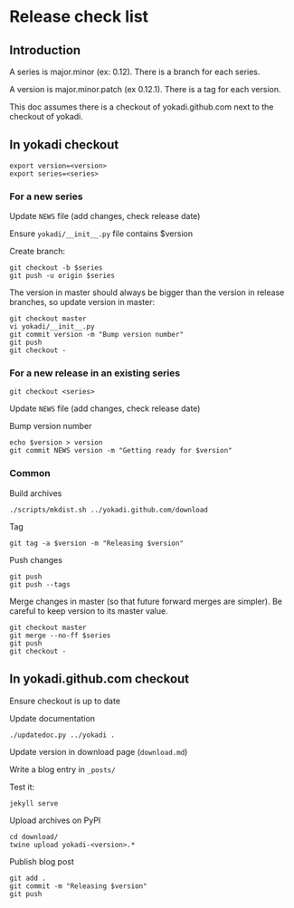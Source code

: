 # Release check list

## Introduction

A series is major.minor (ex: 0.12). There is a branch for each series.

A version is major.minor.patch (ex 0.12.1). There is a tag for each version.

This doc assumes there is a checkout of yokadi.github.com next to the checkout
of yokadi.

## In yokadi checkout

    export version=<version>
    export series=<series>

### For a new series

Update `NEWS` file (add changes, check release date)

Ensure `yokadi/__init__.py` file contains $version

Create branch:

    git checkout -b $series
    git push -u origin $series

The version in master should always be bigger than the version in release
branches, so update version in master:

    git checkout master
    vi yokadi/__init__.py
    git commit version -m "Bump version number"
    git push
    git checkout -

### For a new release in an existing series

    git checkout <series>

Update `NEWS` file (add changes, check release date)

Bump version number

    echo $version > version
    git commit NEWS version -m "Getting ready for $version"

### Common

Build archives

    ./scripts/mkdist.sh ../yokadi.github.com/download

Tag

    git tag -a $version -m "Releasing $version"

Push changes

    git push
    git push --tags

Merge changes in master (so that future forward merges are simpler). Be careful
to keep version to its master value.

    git checkout master
    git merge --no-ff $series
    git push
    git checkout -

## In yokadi.github.com checkout

Ensure checkout is up to date

Update documentation

    ./updatedoc.py ../yokadi .

Update version in download page (`download.md`)

Write a blog entry in `_posts/`

Test it:

    jekyll serve

Upload archives on PyPI

    cd download/
    twine upload yokadi-<version>.*

Publish blog post

    git add .
    git commit -m "Releasing $version"
    git push
